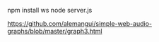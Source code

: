 
npm install ws
node server.js


https://github.com/alemangui/simple-web-audio-graphs/blob/master/graph3.html

